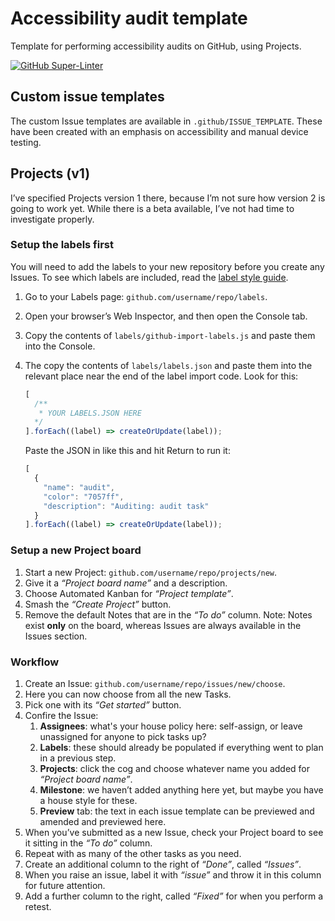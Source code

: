 # Accessibility audit template

Template for performing accessibility audits on GitHub, using Projects.

[![GitHub Super-Linter](https://github.com/philsherry/eyefund-audit/workflows/Lint%20Code%20Base/badge.svg)](https://github.com/marketplace/actions/super-linter)

## Custom issue templates

The custom Issue templates are available in `.github/ISSUE_TEMPLATE`.
These have been created with an emphasis on accessibility and manual device testing.

## Projects (v1)

I’ve specified Projects version 1 there, because I’m not sure how version 2 is going to work yet.
While there is a beta available, I’ve not had time to investigate properly.

### Setup the labels first

You will need to add the labels to your new repository before you create any Issues. To see which labels are included, read the [label style guide](labels/label-style-guide.md).

1. Go to your Labels page: `github.com/username/repo/labels`.
2. Open your browser’s Web Inspector, and then open the Console tab.
3. Copy the contents of `labels/github-import-labels.js` and paste them into the Console.
4. The copy the contents of `labels/labels.json` and paste them into the relevant place near the end of the label import code. Look for this:
    ```js
    [
      /**
       * YOUR LABELS.JSON HERE
      */
    ].forEach((label) => createOrUpdate(label));
    ```

    Paste the JSON in like this and hit Return to run it:
    ```js
    [
      {
        "name": "audit",
        "color": "7057ff",
        "description": "Auditing: audit task"
      }
    ].forEach((label) => createOrUpdate(label));
    ```

### Setup a new Project board

1. Start a new Project: `github.com/username/repo/projects/new`.
2. Give it a *“Project board name”* and a description.
3. Choose Automated Kanban for *“Project template”*.
4. Smash the *“Create Project”* button.
5. Remove the default Notes that are in the *“To do”* column.
   Note: Notes exist **only** on the board, whereas Issues are always available in the Issues section.

### Workflow

1. Create an Issue: `github.com/username/repo/issues/new/choose`.
2. Here you can now choose from all the new Tasks.
3. Pick one with its *“Get started”* button.
4. Confire the Issue:
   1. **Assignees**: what's your house policy here: self-assign, or leave unassigned for anyone to pick tasks up?
   2. **Labels**: these should already be populated if everything went to plan in a previous step.
   3. **Projects**: click the cog and choose whatever name you added for *“Project board name”*.
   4. **Milestone**: we haven’t added anything here yet, but maybe you have a house style for these.
   5. **Preview** tab: the text in each issue template can be previewed and amended and previewed here.
5. When you’ve submitted as a new Issue, check your Project board to see it sitting in the *“To do”* column.
6. Repeat with as many of the other tasks as you need.
7. Create an additional column to the right of *“Done”*, called *“Issues”*.
8. When you raise an issue, label it with *“issue”* and throw it in this column for future attention.
9. Add a further column to the right, called *“Fixed”* for when you perform a retest.

